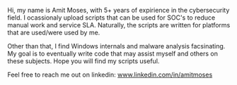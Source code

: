 Hi, my name is Amit Moses, with 5+ years of expirience in the cybersecurity field.
I ocassionaly upload scripts that can be used for SOC's to reduce manual work and service SLA.
Naturally, the scripts are written for platforms that are used/were used by me.

Other than that, I find Windows internals and malware analysis facsinating.
My goal is to eventually write code that may assist myself and others on these subjects.
Hope you will find my scripts useful.

Feel free to reach me out on linkedin: www.linkedin.com/in/amitmoses




<!---
wh1teone/wh1teone is a ✨ special ✨ repository because its `README.md` (this file) appears on your GitHub profile.
You can click the Preview link to take a look at your changes.
--->
